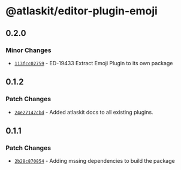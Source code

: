 # @atlaskit/editor-plugin-emoji

## 0.2.0

### Minor Changes

- [`113fcc02759`](https://bitbucket.org/atlassian/atlassian-frontend/commits/113fcc02759) - ED-19433 Extract Emoji Plugin to its own package

## 0.1.2

### Patch Changes

- [`24e27147cbd`](https://bitbucket.org/atlassian/atlassian-frontend/commits/24e27147cbd) - Added atlaskit docs to all existing plugins.

## 0.1.1

### Patch Changes

- [`2b28c870854`](https://bitbucket.org/atlassian/atlassian-frontend/commits/2b28c870854) - Adding mssing dependencies to build the package
